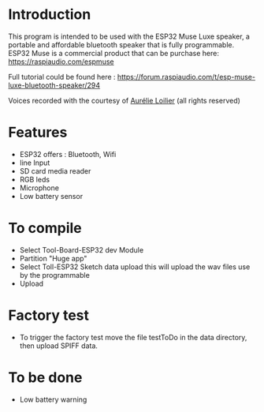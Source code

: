 # Introduction
This program is intended to be used with the ESP32 Muse Luxe speaker, a portable and affordable bluetooth speaker that is fully programmable.
ESP32 Muse is a commercial product that can be purchase here: https://raspiaudio.com/espmuse

Full tutorial could be found here : https://forum.raspiaudio.com/t/esp-muse-luxe-bluetooth-speaker/294

Voices recorded with the courtesy of [Aurélie Loilier](http://aurelieloilier.com/) (all rights reserved)


# Features
- ESP32 offers : Bluetooth, Wifi
- line Input
- SD card media reader
- RGB leds
- Microphone
- Low battery sensor

#  To compile
- Select Tool-Board-ESP32 dev Module
- Partition "Huge app"
- Select Toll-ESP32 Sketch data upload this will upload the wav files use by the programmable
- Upload

# Factory test
- To trigger the factory test move the file testToDo in the data directory, then upload SPIFF data.


#  To be done
- Low battery warning
